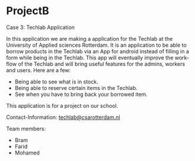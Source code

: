 # ProjectB
Case 3: Techlab Application

In this application we are making a application for the Techlab at the University of Applied sciences Rotterdam. 
It is an application to be able to borrow products in the Techlab via an App for android instead of filling in a form while being in the Techlab. 
This app will eventually improve the work-flow of the Techlab and will bring useful features for the admins, workers and users. Here are a few:
* Being able to see what is in stock.
* Being able to reserve certain items in the Techlab.
* See when you have to bring back your borrowed item.

This application is for a project on our school.

Contact-Information: techlab@csarotterdam.nl

Team members:
* Bram
* Farid
* Mohamed
